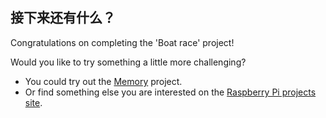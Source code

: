 ## 接下来还有什么？

Congratulations on completing the 'Boat race' project!

Would you like to try something a little more challenging?

- You could try out the [Memory](https://projects.raspberrypi.org/en/projects/memory) project.
- Or find something else you are interested on the [Raspberry Pi projects site](https://projects.raspberrypi.org/en/).